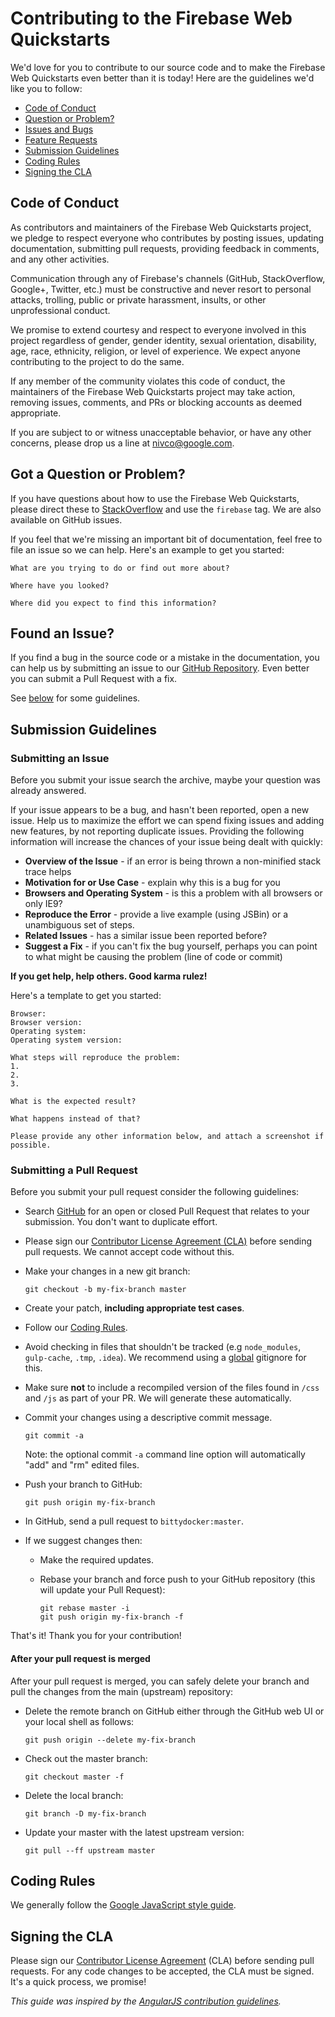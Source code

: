 # Contributing to the Firebase Web Quickstarts

We'd love for you to contribute to our source code and to make the Firebase Web Quickstarts even better than it is today! Here are the guidelines we'd like you to follow:

 - [Code of Conduct](#coc)
 - [Question or Problem?](#question)
 - [Issues and Bugs](#issue)
 - [Feature Requests](#feature)
 - [Submission Guidelines](#submit)
 - [Coding Rules](#rules)
 - [Signing the CLA](#cla)

## <a name="coc"></a> Code of Conduct

As contributors and maintainers of the Firebase Web Quickstarts project, we pledge to respect everyone who contributes by posting issues, updating documentation, submitting pull requests, providing feedback in comments, and any other activities.

Communication through any of Firebase's channels (GitHub, StackOverflow, Google+, Twitter, etc.) must be constructive and never resort to personal attacks, trolling, public or private harassment, insults, or other unprofessional conduct.

We promise to extend courtesy and respect to everyone involved in this project regardless of gender, gender identity, sexual orientation, disability, age, race, ethnicity, religion, or level of experience. We expect anyone contributing to the project to do the same.

If any member of the community violates this code of conduct, the maintainers of the Firebase  Web Quickstarts project may take action, removing issues, comments, and PRs or blocking accounts as deemed appropriate.

If you are subject to or witness unacceptable behavior, or have any other concerns, please drop us a line at nivco@google.com.

## <a name="question"></a> Got a Question or Problem?

If you have questions about how to use the Firebase Web Quickstarts, please direct these to [StackOverflow][stackoverflow] and use the `firebase` tag. We are also available on GitHub issues.

If you feel that we're missing an important bit of documentation, feel free to
file an issue so we can help. Here's an example to get you started:

```
What are you trying to do or find out more about?

Where have you looked?

Where did you expect to find this information?
```

## <a name="issue"></a> Found an Issue?
If you find a bug in the source code or a mistake in the documentation, you can help us by
submitting an issue to our [GitHub Repository][github]. Even better you can submit a Pull Request
with a fix.

See [below](#submit) for some guidelines.

## <a name="submit"></a> Submission Guidelines

### Submitting an Issue
Before you submit your issue search the archive, maybe your question was already answered.

If your issue appears to be a bug, and hasn't been reported, open a new issue.
Help us to maximize the effort we can spend fixing issues and adding new
features, by not reporting duplicate issues.  Providing the following information will increase the
chances of your issue being dealt with quickly:

* **Overview of the Issue** - if an error is being thrown a non-minified stack trace helps
* **Motivation for or Use Case** - explain why this is a bug for you
* **Browsers and Operating System** - is this a problem with all browsers or only IE9?
* **Reproduce the Error** - provide a live example (using JSBin) or a unambiguous set of steps.
* **Related Issues** - has a similar issue been reported before?
* **Suggest a Fix** - if you can't fix the bug yourself, perhaps you can point to what might be
  causing the problem (line of code or commit)

**If you get help, help others. Good karma rulez!**

Here's a template to get you started:

```
Browser:
Browser version:
Operating system:
Operating system version:

What steps will reproduce the problem:
1.
2.
3.

What is the expected result?

What happens instead of that?

Please provide any other information below, and attach a screenshot if possible.
```

### Submitting a Pull Request
Before you submit your pull request consider the following guidelines:

* Search [GitHub](https://github.com/firebase/bittydocker/pulls) for an open or closed Pull Request
  that relates to your submission. You don't want to duplicate effort.
* Please sign our [Contributor License Agreement (CLA)](#cla) before sending pull
  requests. We cannot accept code without this.
* Make your changes in a new git branch:

     ```shell
     git checkout -b my-fix-branch master
     ```

* Create your patch, **including appropriate test cases**.
* Follow our [Coding Rules](#rules).
* Avoid checking in files that shouldn't be tracked (e.g `node_modules`, `gulp-cache`, `.tmp`, `.idea`). We recommend using a [global](#global-gitignore) gitignore for this.
* Make sure **not** to include a recompiled version of the files found in `/css` and `/js` as part of your PR. We will generate these automatically.
* Commit your changes using a descriptive commit message.

     ```shell
     git commit -a
     ```
  Note: the optional commit `-a` command line option will automatically "add" and "rm" edited files.

* Push your branch to GitHub:

    ```shell
    git push origin my-fix-branch
    ```

* In GitHub, send a pull request to `bittydocker:master`.
* If we suggest changes then:
  * Make the required updates.
  * Rebase your branch and force push to your GitHub repository (this will update your Pull Request):

    ```shell
    git rebase master -i
    git push origin my-fix-branch -f
    ```

That's it! Thank you for your contribution!

#### After your pull request is merged

After your pull request is merged, you can safely delete your branch and pull the changes
from the main (upstream) repository:

* Delete the remote branch on GitHub either through the GitHub web UI or your local shell as follows:

    ```shell
    git push origin --delete my-fix-branch
    ```

* Check out the master branch:

    ```shell
    git checkout master -f
    ```

* Delete the local branch:

    ```shell
    git branch -D my-fix-branch
    ```

* Update your master with the latest upstream version:

    ```shell
    git pull --ff upstream master
    ```

## <a name="rules"></a> Coding Rules

We generally follow the [Google JavaScript style guide][js-style-guide].

## <a name="cla"></a> Signing the CLA

Please sign our [Contributor License Agreement][google-cla] (CLA) before sending pull requests. For any code
changes to be accepted, the CLA must be signed. It's a quick process, we promise!

*This guide was inspired by the [AngularJS contribution guidelines](https://github.com/angular/angular.js/blob/master/CONTRIBUTING.md).*

[github]: https://github.com/firebase/bittydocker
[google-cla]: https://cla.developers.google.com
[js-style-guide]: http://google.github.io/styleguide/javascriptguide.xml
[py-style-guide]: http://google.github.io/styleguide/pyguide.html
[jsbin]: http://jsbin.com/
[stackoverflow]: http://stackoverflow.com/questions/tagged/firebase
[global-gitignore]: https://help.github.com/articles/ignoring-files/#create-a-global-gitignore
